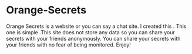 # Orange-Secrets
Orange Secrets is a website or you can say a chat site. I  created this . This one is simple .This site does not store any data so you can share your secrets with your friends anonymously. You can share your secrets with your friends with no fear of being monitored. Enjoy!  
